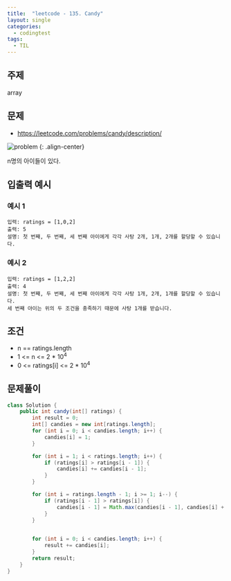 ```yaml
---
title:  "leetcode - 135. Candy"
layout: single
categories:
  - codingtest
tags:
  - TIL
---
```


## 주제
array

## 문제
- https://leetcode.com/problems/candy/description/

![problem](https://github.com/user-attachments/assets/e876a3ea-07d2-4a70-a19a-2c125982844b)
{: .align-center}

n명의 아이들이 있다.

## 입출력 예시
### 예시 1
```
입력: ratings = [1,0,2]
출력: 5
설명: 첫 번째, 두 번째, 세 번째 아이에게 각각 사탕 2개, 1개, 2개를 할당할 수 있습니다.
```

### 예시 2
```
입력: ratings = [1,2,2]
출력: 4
설명: 첫 번째, 두 번째, 세 번째 아이에게 각각 사탕 1개, 2개, 1개를 할당할 수 있습니다. 
세 번째 아이는 위의 두 조건을 충족하기 때문에 사탕 1개를 받습니다.
```

## 조건
- n == ratings.length
- 1 <= n <= 2 * $10^{4}$
- 0 <= ratings[i] <= 2 * $10^{4}$

## 문제풀이


```java
class Solution {
    public int candy(int[] ratings) {
        int result = 0;
        int[] candies = new int[ratings.length];
        for (int i = 0; i < candies.length; i++) {
            candies[i] = 1;
        }

        for (int i = 1; i < ratings.length; i++) {
            if (ratings[i] > ratings[i - 1]) {
                candies[i] += candies[i - 1];
            }
        }

        for (int i = ratings.length - 1; i >= 1; i--) {
            if (ratings[i - 1] > ratings[i]) {
                candies[i - 1] = Math.max(candies[i - 1], candies[i] + 1);
            }
        }

        
        for (int i = 0; i < candies.length; i++) {
            result += candies[i];
        }
        return result;
    }
}
```